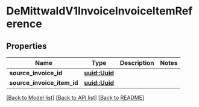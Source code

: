 # DeMittwaldV1InvoiceInvoiceItemReference

## Properties

Name | Type | Description | Notes
------------ | ------------- | ------------- | -------------
**source_invoice_id** | [**uuid::Uuid**](uuid::Uuid.md) |  | 
**source_invoice_item_id** | [**uuid::Uuid**](uuid::Uuid.md) |  | 

[[Back to Model list]](../README.md#documentation-for-models) [[Back to API list]](../README.md#documentation-for-api-endpoints) [[Back to README]](../README.md)


